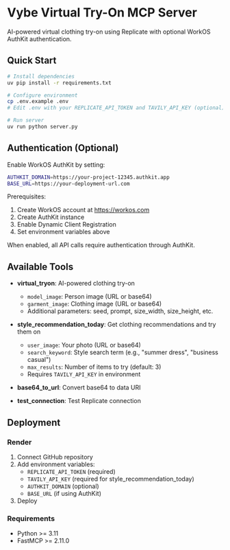 # Vybe Virtual Try-On MCP Server

AI-powered virtual clothing try-on using Replicate with optional WorkOS AuthKit authentication.

## Quick Start

```bash
# Install dependencies
uv pip install -r requirements.txt

# Configure environment
cp .env.example .env
# Edit .env with your REPLICATE_API_TOKEN and TAVILY_API_KEY (optional)

# Run server
uv run python server.py
```

## Authentication (Optional)

Enable WorkOS AuthKit by setting:
```bash
AUTHKIT_DOMAIN=https://your-project-12345.authkit.app
BASE_URL=https://your-deployment-url.com
```

Prerequisites:
1. Create WorkOS account at https://workos.com
2. Create AuthKit instance
3. Enable Dynamic Client Registration
4. Set environment variables above

When enabled, all API calls require authentication through AuthKit.

## Available Tools

- **virtual_tryon**: AI-powered clothing try-on
  - `model_image`: Person image (URL or base64)
  - `garment_image`: Clothing image (URL or base64)
  - Additional parameters: seed, prompt, size_width, size_height, etc.

- **style_recommendation_today**: Get clothing recommendations and try them on
  - `user_image`: Your photo (URL or base64)
  - `search_keyword`: Style search term (e.g., "summer dress", "business casual")
  - `max_results`: Number of items to try (default: 3)
  - Requires `TAVILY_API_KEY` in environment

- **base64_to_url**: Convert base64 to data URI
- **test_connection**: Test Replicate connection

## Deployment

### Render
1. Connect GitHub repository
2. Add environment variables:
   - `REPLICATE_API_TOKEN` (required)
   - `TAVILY_API_KEY` (required for style_recommendation_today)
   - `AUTHKIT_DOMAIN` (optional)
   - `BASE_URL` (if using AuthKit)
3. Deploy

### Requirements
- Python >= 3.11
- FastMCP >= 2.11.0